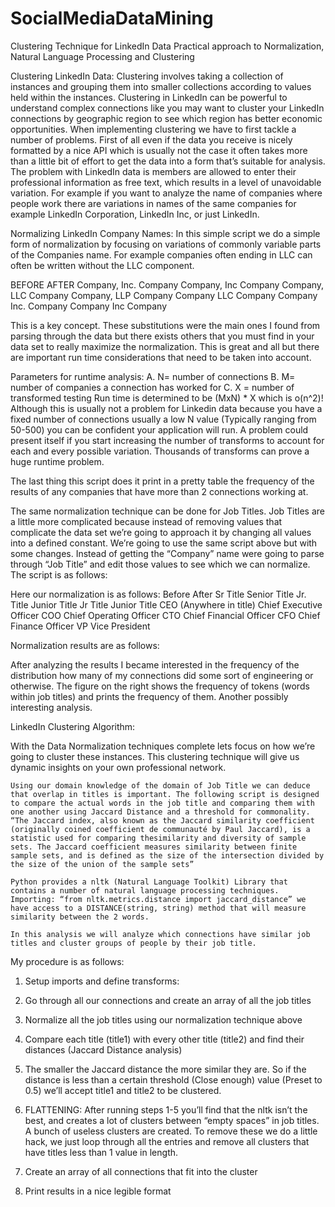 # SocialMediaDataMining

Clustering Technique for LinkedIn Data
Practical approach to Normalization, Natural Language Processing and Clustering


Clustering LinkedIn Data:
Clustering involves taking a collection of instances and grouping them into smaller collections according to values held within the instances. Clustering in LinkedIn can be powerful to understand complex connections like you may want to cluster your LinkedIn connections by geographic region to see which region has better economic opportunities. 
When implementing clustering we have to first tackle a number of problems. First of all even if the data you receive is nicely formatted by a nice API which is usually not the case it often takes more than a little bit of effort to get the data into a form that’s suitable for analysis. 
The problem with LinkedIn data is members are allowed to enter their professional information as free text, which results in a level of unavoidable variation. For example if you want to analyze the name of companies where people work there are variations in names of the same companies for example LinkedIn Corporation, LinkedIn Inc, or just LinkedIn. 

Normalizing LinkedIn Company Names: 
In this simple script we do a simple form of normalization by focusing on variations of commonly variable parts of the Companies name. For example companies often ending in LLC can often be written without the LLC component. 

BEFORE	AFTER
Company, Inc.	Company
Company, Inc	Company
Company, LLC	Company
Company, LLP	Company
Company LLC	Company
Company Inc.	Company
Company Inc	Company

This is a key concept. These substitutions were the main ones I found from parsing through the data but there exists others that you must find in your data set to really maximize the normalization. This is great and all but there are important run time considerations that need to be taken into account. 

Parameters for runtime analysis:
A.	N= number of connections
B.	M= number of companies a connection has worked for
C.	X = number of transformed testing
Run time is determined to be (MxN) * X which is o(n^2)! Although this is usually not a problem for Linkedin data because you have a fixed number of connections usually a low N value (Typically ranging from 50-500) you can be confident your application will run. A problem could present itself if you start increasing the number of transforms to account for each and every possible variation. Thousands of transforms can prove a huge runtime problem. 

The last thing this script does it print in a pretty table the frequency of the results of any companies that have more than 2 connections working at. 
 

The same normalization technique can be done for Job Titles. Job Titles are a little more complicated because instead of removing values that complicate the data set we’re going to approach it by changing all values into a defined constant. We’re going to use the same script above but with some changes. Instead of getting the “Company” name were going to parse through “Job Title” and edit those values to see which we can normalize. The script is as follows:
 

Here our normalization is as follows:
Before	After
Sr Title	Senior Title
Jr. Title	Junior Title
Jr Title	Junior Title
CEO (Anywhere in title)	Chief Executive Officer
COO	Chief Operating Officer
CTO	Chief Financial Officer
CFO	Chief Finance Officer
VP	Vice President

Normalization results are as follows:
 

After analyzing the results I became interested in the frequency of the distribution how many of my connections did some sort of engineering or otherwise.  The figure on the right shows the frequency of tokens (words within job titles) and prints the frequency of them. Another possibly interesting analysis. 


LinkedIn Clustering Algorithm: 
 
With the Data Normalization techniques complete lets focus on how we’re going to cluster these instances. This clustering technique will give us dynamic insights on your own professional network. 

	Using our domain knowledge of the domain of Job Title we can deduce that overlap in titles is important. The following script is designed to compare the actual words in the job title and comparing them with one another using Jaccard Distance and a threshold for commonality. 
	“The Jaccard index, also known as the Jaccard similarity coefficient (originally coined coefficient de communauté by Paul Jaccard), is a statistic used for comparing thesimilarity and diversity of sample sets. The Jaccard coefficient measures similarity between finite sample sets, and is defined as the size of the intersection divided by the size of the union of the sample sets”

	Python provides a nltk (Natural Language Toolkit) Library that contains a number of natural language processing techniques. Importing: “from nltk.metrics.distance import jaccard_distance” we have access to a DISTANCE(string, string) method that will measure similarity between the 2 words. 

	In this analysis we will analyze which connections have similar job titles and cluster groups of people by their job title.

My procedure is as follows:
1.	Setup imports and define transforms:
 
2.	Go through all our connections and create an array of all the job titles
 
3.	Normalize all the job titles using our normalization technique above
 
4.	Compare each title (title1) with every other title (title2) and find their distances (Jaccard Distance analysis)
 
5.	The smaller the Jaccard distance the more similar they are. So if the distance is less than a certain threshold (Close enough) value (Preset to 0.5) we’ll accept title1 and title2 to be clustered. 
 
6.	FLATTENING: After running steps 1-5 you’ll find that the nltk isn’t the best, and creates a lot of clusters between “empty spaces” in job titles. A bunch of useless clusters are created. To remove these we do a little hack, we just loop through all the entries and remove all clusters that have titles less than 1 value in length. 
 
7.	Create an array of all connections that fit into the cluster
 
8.	Print results in a nice legible format



